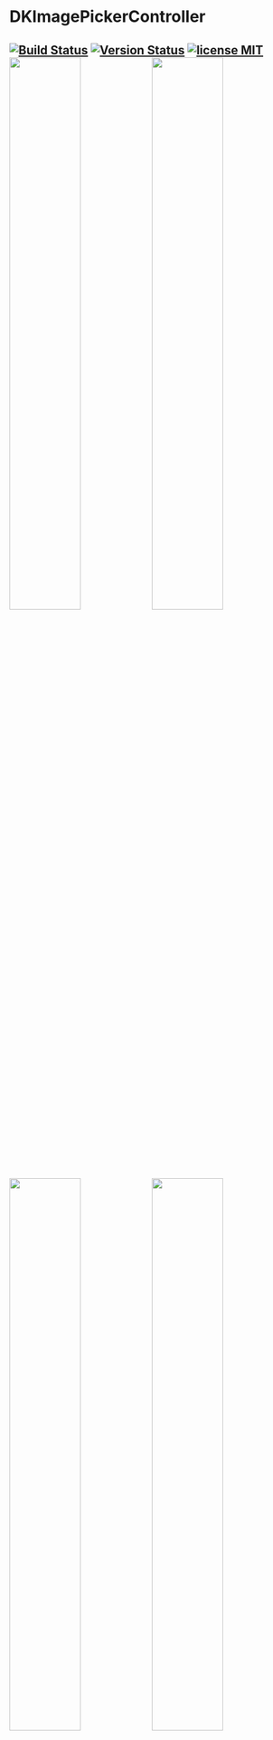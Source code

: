 DKImagePickerController
=======================

 [![Build Status](https://secure.travis-ci.org/zhangao0086/DKImagePickerController.svg)](http://travis-ci.org/zhangao0086/DKImagePickerController) [![Version Status](http://img.shields.io/cocoapods/v/DKImagePickerController.png)][docsLink] [![license MIT](http://img.shields.io/badge/license-MIT-orange.png)][mitLink]
<img width="50%" height="50%" src="https://raw.githubusercontent.com/zhangao0086/DKImagePickerController/develop/Screenshot1.png" /><img width="50%" height="50%" src="https://raw.githubusercontent.com/zhangao0086/DKImagePickerController/develop/Screenshot2.png" />
---
<img width="50%" height="50%" src="https://raw.githubusercontent.com/zhangao0086/DKImagePickerController/develop/Screenshot3.png" /><img width="50%" height="50%" src="https://raw.githubusercontent.com/zhangao0086/DKImagePickerController/develop/Screenshot4.png" />
---
<img width="50%" height="50%" src="https://raw.githubusercontent.com/zhangao0086/DKImagePickerController/develop/Screenshot5.png" /><img width="50%" height="50%" src="https://raw.githubusercontent.com/zhangao0086/DKImagePickerController/develop/Screenshot6.png" />
---

## Description
It's a Facebook style Image Picker Controller by Swift. It uses [DKCamera][DKCamera] instead of `UIImagePickerController` since the latter cannot be Integrated into another container, and it will raise a warning `Snapshotting ... or snapshot after screen updates.` in **iOS 8**.

### Features
* Supports both single and multiple selection.
* Supports filtering albums and sorting by type.
* Supports landscape and iPad and orientation switching.
* Supports iCloud.
* Supports UIAppearance.
* Supports custom camera.

## Requirements
* iOS 8.0+
* ARC

## Installation
#### iOS 8 and newer
DKImagePickerController is available on CocoaPods. Simply add the following line to your podfile:

```ruby
# For latest release in cocoapods
pod 'DKImagePickerController'
```

#### iOS 7.x

> The 3.x aren't supported before iOS 8. If you want to support iOS 7, you can look at the [2.4.3](https://github.com/zhangao0086/DKImagePickerController/tree/2.4.3) branch that uses `ALAssetsLibrary` instead of using `Photos`.

> To use Swift libraries on apps that support iOS 7, you must manually copy the files into your application project.
[CocoaPods only supports Swift on OS X 10.9 and newer, and iOS 8 and newer.](https://github.com/CocoaPods/blog.cocoapods.org/commit/6933ae5ccfc1e0b39dd23f4ec67d7a083975836d)

## Getting Started
#### Initialization and presentation
```swift

let pickerController = DKImagePickerController()

pickerController.didSelectAssets = { (assets: [DKAsset]) in
    print("didSelectAssets")
    print(assets)
}

self.presentViewController(pickerController, animated: true) {}

````

#### Customizing

```swift
/// Forces selection of tapped image immediatly.
public var singleSelect = false
    
/// The maximum count of assets which the user will be able to select.
public var maxSelectableCount = 999

/// Set the defaultAssetGroup to specify which album is the default asset group.
public var defaultAssetGroup: PHAssetCollectionSubtype?

/// The types of PHAssetCollection to display in the picker.
public var assetGroupTypes: [PHAssetCollectionSubtype] = [
    .SmartAlbumUserLibrary,
    .SmartAlbumFavorites,
    .AlbumRegular
    ]

/// Set the showsEmptyAlbums to specify whether or not the empty albums is shown in the picker.
public var showsEmptyAlbums = true

/// The type of picker interface to be displayed by the controller.
public var assetType: DKImagePickerControllerAssetType = .AllAssets

/// If sourceType is Camera will cause the assetType & maxSelectableCount & allowMultipleTypes & defaultSelectedAssets to be ignored.
public var sourceType: DKImagePickerControllerSourceType = [.Camera, .Photo]

/// Whether allows to select photos and videos at the same time.
public var allowMultipleTypes = true

/// If YES, and the requested image is not stored on the local device, the Picker downloads the image from iCloud.
public var autoDownloadWhenAssetIsInCloud = true

/// Determines whether or not the rotation is enabled.
public var allowsLandscape = false

/// The callback block is executed when user pressed the cancel button.
public var didCancel: (() -> Void)?
public var showsCancelButton = false

/// The callback block is executed when user pressed the select button.
public var didSelectAssets: ((assets: [DKAsset]) -> Void)?

/// It will have selected the specific assets.
public var defaultSelectedAssets: [DKAsset]?

```

##### Customize Navigation Bar
You can easily customize the appearance of navigation bar using the appearance proxy.
```swift
UINavigationBar.appearance().titleTextAttributes = [
    NSFontAttributeName : UIFont(name: "Optima-BoldItalic", size: 21)!,
    NSForegroundColorAttributeName : UIColor.redColor()
]
```
<img width="50%" height="50%" src="https://raw.githubusercontent.com/zhangao0086/DKImagePickerController/develop/Screenshot9.png" />

#### Hides camera

```swift
pickerController.sourceType = .Photo
```
<img width="50%" height="50%" src="https://raw.githubusercontent.com/zhangao0086/DKImagePickerController/develop/Screenshot10.png" />

#### Quickly take a picture

```swift
pickerController.sourceType = .Camera
```
<img width="50%" height="50%" src="https://raw.githubusercontent.com/zhangao0086/DKImagePickerController/develop/Exhibit1.gif" />

#### Create a custom camera

You can give a class to custom camera that adopting the `DKImagePickerControllerUIDelegate` protocol.
```swift
public class CustomUIDelegate: DKImagePickerControllerUIDelegate {
    
    @objc public func imagePickerControllerCreateCamera(imagePickerController: DKImagePickerController, didCancel: (() -> Void), didFinishCapturingImage: ((image: UIImage) -> Void)) -> UIViewController {
        let vc = UIViewController()
        vc.view.backgroundColor = UIColor.redColor()
        
        let delayTime = dispatch_time(DISPATCH_TIME_NOW, Int64(2 * Double(NSEC_PER_SEC)))
        dispatch_after(delayTime, dispatch_get_main_queue()) {
            didCancel()
        }
        
        return vc
    }
}
```

## How to use in Objective-C

#### If you use [CocoaPods](http://cocoapods.org/)

* Adding the following two lines into your `Podfile`:

    ```ruby
    pod 'DKImagePickerController'
    use_frameworks!
    ```
* Importing it into your Objective-C file: 

    ```objective-c
    #import <DKImagePickerController/DKImagePickerController-Swift.h>
    ```

#### If you use it directly in your project

> See also:[Swift and Objective-C in the Same Project](https://developer.apple.com/library/ios/documentation/Swift/Conceptual/BuildingCocoaApps/MixandMatch.html)

* Drag and drop the [DKCamera][DKCamera] and `DKImageManager` and `DKImagePickerController` to your project
* Importing it into your Objective-C file: 

    ```objective-c
    #import "YourProductModuleName-Swift.h"
    ```

---
then you can:

```objective-c
DKImagePickerController *pickerController = [DKImagePickerController new];
pickerController.assetType = DKImagePickerControllerAssetTypeAllAssets;
pickerController.showsCancelButton = NO;
pickerController.showsEmptyAlbums = YES;
pickerController.allowMultipleTypes = YES;
pickerController.defaultSelectedAssets = @[];
//  pickerController.sourceType         // unavailable
//  pickerController.assetGroupTypes    // unavailable
//  pickerController.defaultAssetGroup  // unavailable

 [pickerController setDidSelectAssets:^(NSArray * __nonnull assets) {
     NSLog(@"didSelectAssets");
 }];
 
 [self presentViewController:pickerController animated:YES completion:nil];
```

## Localization
It has been supported languages so far:

* en.lproj
* zh-Hans.lproj
* hu.lproj

If you want to add new language, pull request or issue!

---
You can merge your branch into the `develop` branch. Any Pull Requests to be welcome!!!

## Change Log

> In `3.0.4`, I've updated the `fetchImage...` interface:  
> the `completeBlock: (image: UIImage?) -> Void` was changed to `completeBlock: (image: UIImage?, info: [NSObject : AnyObject]?) -> Void`
> so you need to change:
```swift
asset.fetchImageWithSize(size, completeBlock: { image in
    // ...
})
```
to:
```swift
asset.fetchImageWithSize(size, completeBlock: { image, info in
    // ...
})
```

## [3.0.11](https://github.com/zhangao0086/DKImagePickerController/tree/3.0.11) (2016-02-27)

[Full Changelog](https://github.com/zhangao0086/DKImagePickerController/compare/3.0.10...3.0.11)

**Merged pull requests:**

- Added a PHVideoRequestOptions API to fetch AVAsset.

**Closed issues:**

- Synchronous options for multiple video fetch [\#76](https://github.com/zhangao0086/DKImagePickerController/pull/76)

## [3.0.10](https://github.com/zhangao0086/DKImagePickerController/tree/3.0.10) (2016-02-04)

[Full Changelog](https://github.com/zhangao0086/DKImagePickerController/compare/3.0.9...3.0.10)

**Merged pull requests:**

- Added possibility to deselect all selected assets when showing a single instance picker.

**Closed issues:**

- Possibility to deselect assets when displaying picker for second time. [\#69](https://github.com/zhangao0086/DKImagePickerController/pull/69)

> [More logs...](https://github.com/zhangao0086/DKImagePickerController/blob/develop/CHANGELOG.md)

## Special Thanks
Thanks for [scottdelly][scottdelly]'s [contribution][scottdellyCon] and [performance improvement][scottdellyCon1]!  
Thanks for [LucidityDesign][LucidityDesign]'s [contribution][LucidityDesignCon]!  
Thanks for [AnthonyMDev][AnthonyMDev]'s [contribution][scottdellyCon]!

## License
DKImagePickerController is released under the MIT license. See LICENSE for details.

[docsLink]:http://cocoadocs.org/docsets/DKImagePickerController
[mitLink]:http://opensource.org/licenses/MIT
[DKCamera]:https://github.com/zhangao0086/DKCamera
[scottdelly]:https://github.com/scottdellyDKImagePickerController
[scottdellyCon]:https://github.com/zhangao0086/DKImagePickerController/graphs/contributors
[scottdellyCon1]:https://github.com/zhangao0086/DKImagePickerController/pull/24/commits
[LucidityDesign]:https://github.com/LucidityDesign
[LucidityDesignCon]:https://github.com/zhangao0086/DKImagePickerController/pull/19/commits
[AnthonyMDev]:https://github.com/AnthonyMDev
